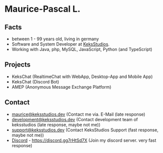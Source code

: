# Maurice-Pascal L.
## Facts
 - between 1 - 99 years old, living in germany
 - Software and System Developer at [KeksStudios](https://keksstudios.dev).
 - Working with Java, php, MySQL, JavaScript, Python (and TypeScript)
 
 ## Projects
  - KeksChat (RealtimeChat with WebApp, Desktop-App and Mobile App)
  - KeksChat (Discord Bot)
  - AMEP (Anonymous Message Exchange Platform)

## Contact
  - maurice@keksstudios.dev (Contact me via. E-Mail (late response)
  - development@keksstudios.dev (Contact development team of keksstudios (late response, maybe not me))
  - support@keksstudios.dev (Contact KeksStudios Support (fast response, maybe not me))
  - [Discord](https://discord.gg7rHtSd7X) - https://discord.gg7rHtSd7X (Join my discord server. very fast response)
